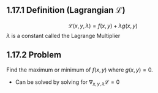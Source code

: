 ## 1.17.1 Definition (Lagrangian $\mathcal{L}$)
$$
\mathcal{L}(x,y,\lambda)=f(x,y)+\lambda g(x,y)
$$
$\lambda$ is a constant called the Lagrange Multiplier


## 1.17.2 Problem
Find the maximum or minimum of $f(x,y)$ where $g(x,y)=0$.

- Can be solved by solving for $\nabla _{x,y,\lambda} \mathcal{L}=0$